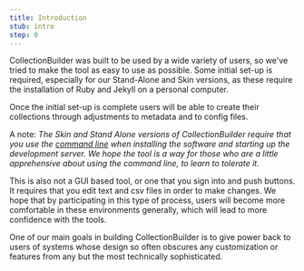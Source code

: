 ```yaml
---
title: Introduction
stub: intro
step: 0
---
```


CollectionBuilder was built to be used by a wide variety of users, so we've tried to make the tool as easy to use as possible. Some initial set-up is required, especially for our Stand-Alone and Skin versions, as these require the installation of Ruby and Jekyll on a personal computer. 

Once the initial set-up is complete users will be able to create their collections through adjustments to metadata and to config files. 

A note: *The Skin and Stand Alone versions of CollectionBuilder require that you use the [command line](#using-the-command-line) when installing the software and starting up the development server. We hope the tool is a way for those who are a little apprehensive about using the command line, to learn to tolerate it.*

This is also not a GUI based tool, or one that you sign into and push buttons. It requires that you edit text and csv files in order to make changes. We hope that by participating in this type of process, users will become more comfortable in these environments generally, which will lead to more confidence with the tools. 

One of our main goals in building CollectionBuilder is to give power back to users of systems whose design so often obscures any customization or features from any but the most technically sophisticated.  